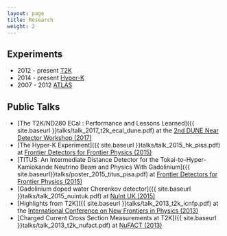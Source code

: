 ```yaml
---
layout: page
title: Research
weight: 2
---
```


## Experiments
* 2012 - present [T2K](http://t2k-experiment.org/)
* 2014 - present [Hyper-K](http://hyperk.org/)
* 2007 - 2012 [ATLAS](http://atlas.cern/) 

## Public Talks

* [The T2K/ND280 ECal : Performance and Lessons Learned]({{ site.baseurl }}talks/talk_2017_t2k_ecal_dune.pdf) at the [2nd DUNE Near Detector Workshop (2017)](https://indico.fnal.gov/conferenceOtherViews.py?view=standard&confId=14029)
* [The Hyper-K Experiment]({{ site.baseurl }}talks/talk_2015_hk_pisa.pdf) at [Frontier Detectors for Frontier Physics (2015)](https://agenda.infn.it/conferenceDisplay.py?confId=8397)
* [TITUS: An Intermediate Distance Detector for the Tokai-to-Hyper-Kamiokande Neutrino Beam and Physics With Gadolinium]({{ site.baseurl}}talks/poster_2015_titus_pisa.pdf)  at [Frontier Detectors for Frontier Physics (2015)](https://agenda.infn.it/conferenceDisplay.py?confId=8397)
* [Gadolinium doped water Cherenkov detector]({{ site.baseurl }}talks/talk_2015_nuintuk.pdf) at [NuInt UK (2015)](http://pprc.qmul.ac.uk/research/nuintuk)
* [Highlights from T2K]({{ site.baseurl }}talks/talk_2013_t2k_icnfp.pdf) at the [International Conference on New Frontiers in Physics (2013)](https://indico.cern.ch/event/198153/)
* [Charged Current Cross Section Measurements at T2K]({{ site.baseurl }}talks/talk_2013_t2k_nufact.pdf) at [NuFACT (2013)](http://nufact2013.ihep.ac.cn/)

<!-- ## Publications 
TODO
-->
